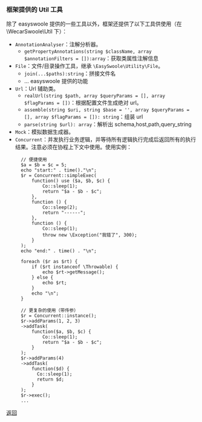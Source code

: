### 框架提供的 Util 工具

除了 easyswoole 提供的一些工具以外，框架还提供了以下工具供使用（在 \WecarSwoole\Util 下）：

- `AnnotationAnalyser`：注解分析器。
  - `getPropertyAnnotations(string $className, array $annotationFilters = []):array`：获取类属性注解信息
- `File`：文件/目录操作工具，继承 `\EasySwoole\Utility\File`。
  - `join(...$paths):string`：拼接文件名
  - … easyswoole 提供的功能
- `Url`：Url 辅助类。
  - `realUrl(string $path, array $queryParams = [], array $flagParams = [])`：根据配置文件生成绝对 url。
  - `assemble(string $uri, string $base = '', array $queryParams = [], array $flagParams = []): string`：组装 url
  - `parse(string $url): array`：解析出 schema,host,path,query_string
- `Mock`：模拟数据生成器。
- `Concurrent`：并发执行业务逻辑，并等待所有逻辑执行完成后返回所有的执行结果。注意必须在协程上下文中使用。使用实例：
  ```
    // 便捷使用
    $a = $b = $c = 5;
    echo "start:" . time()."\n";
    $r = Concurrent::simpleExec(
        function() use ($a, $b, $c) {
            Co::sleep(1);
            return "$a - $b - $c";
        },
        function () {
            Co::sleep(2);
            return "------";
        },
        function () {
            Co::sleep(1);
            throw new \Exception("我错了", 300);
        }
    );
    echo "end:" . time() . "\n";

    foreach ($r as $rt) {
        if ($rt instanceof \Throwable) {
            echo $rt->getMessage();
        } else {
            echo $rt;
        }
        echo "\n";
    }

    // 更复杂的使用（带传参）
    $r = Concurrent::instance();
    $r->addParams(1, 2, 3)
    ->addTask(
        function($a, $b, $c) {
            Co::sleep(1);
            return "$a - $b - $c";
        }
    );
    $r->addParams(4)
    ->addTask(
        function($d) {
          Co::sleep(1);
          return $d;  
        }
    );
    $r->exec();
    ...
  ```


[返回](../README.md)

